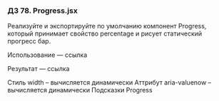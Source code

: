 ### ДЗ 78. Progress.jsx
Реализуйте и экспортируйте по умолчанию компонент Progress, который принимает свойство percentage и рисует статический прогресс бар.

Использование — ссылка

Результат — ссылка

Стиль width – вычисляется динамически
Аттрибут aria-valuenow – вычисляется динамически
Подсказки
Progress